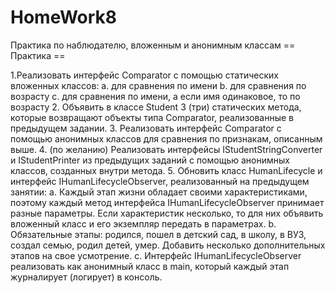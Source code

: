 # HomeWork8
Практика по наблюдателю, вложенным и анонимным классам
== Практика ==

1.Реализовать интерфейс Comparator<Student> с помощью статических вложенных классов:
a. для сравнения по имени
b. для сравнения по возрасту
c. для сравнения по имени, а если имя одинаковое, то по возрасту
2. Объявить в классе Student 3 (три) статических метода, которые возвращают объекты типа Comparator<Student>, реализованные в предыдущем задании.
3. Реализовать интерфейс Comparator<Student> с помощью анонимных классов для сравнения по признакам, описанным выше.
4. (по желанию) Реализовать интерфейсы IStudentStringConverter и IStudentPrinter из предыдущих заданий с помощью анонимных классов, созданных внутри метода.
5. Обновить класс HumanLifecycle и интерфейс IHumanLifecycleObserver, реализованный на предыдущем занятии:
a. Каждый этап жизни обладает своими характеристиками, поэтому каждый метод интерфейса IHumanLifecycleObserver принимает разные параметры. Если характеристик несколько, то для них объявить вложенный класс и его экземпляр передать в параметрах.
b. Обязательные этапы: родился, пошел в детский сад, в школу, в ВУЗ, создал семью, родил детей, умер. Добавить несколько дополнительных этапов на свое усмотрение.
c. Интерфейс IHumanLifecycleObserver реализовать как анонимный класс в main, который каждый этап журналирует (логирует) в консоль.
